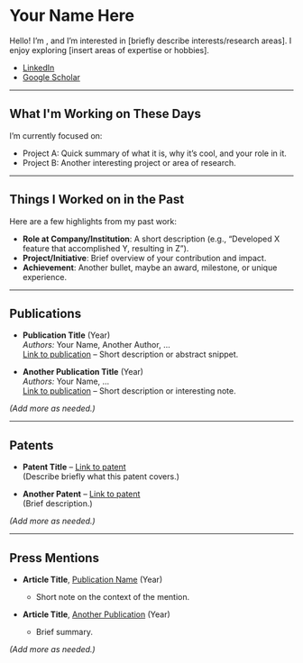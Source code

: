 # Your Name Here

Hello! I’m <Your Name>, and I’m interested in [briefly describe interests/research areas]. I enjoy exploring [insert areas of expertise or hobbies]. 

- [LinkedIn](https://www.linkedin.com/in/your-profile)  
- [Google Scholar](https://scholar.google.com/citations?user=your_id)

---

## What I'm Working on These Days

I’m currently focused on:
- Project A: Quick summary of what it is, why it’s cool, and your role in it.
- Project B: Another interesting project or area of research.

---

## Things I Worked on in the Past

Here are a few highlights from my past work:
- **Role at Company/Institution**: A short description (e.g., “Developed X feature that accomplished Y, resulting in Z”).
- **Project/Initiative**: Brief overview of your contribution and impact.
- **Achievement**: Another bullet, maybe an award, milestone, or unique experience.

---

## Publications

- **Publication Title** (Year)  
  *Authors:* Your Name, Another Author, …  
  [Link to publication](#) – Short description or abstract snippet.

- **Another Publication Title** (Year)  
  *Authors:* Your Name, …  
  [Link to publication](#) – Short description or interesting note.

*(Add more as needed.)*

---

## Patents

- **Patent Title** – [Link to patent](#)  
  (Describe briefly what this patent covers.)

- **Another Patent** – [Link to patent](#)  
  (Brief description.)

*(Add more as needed.)*

---

## Press Mentions

- **Article Title**, [Publication Name](#) (Year)  
  - Short note on the context of the mention.

- **Article Title**, [Another Publication](#) (Year)  
  - Brief summary.

*(Add more as needed.)*

